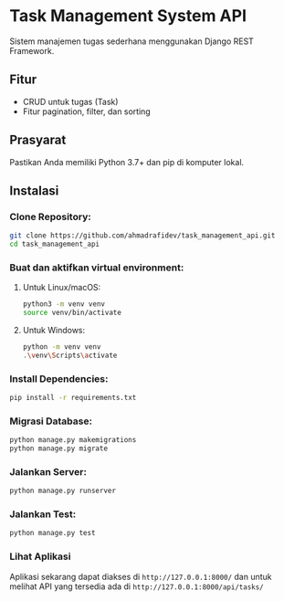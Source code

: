 # Task Management System API

Sistem manajemen tugas sederhana menggunakan Django REST Framework.

## Fitur

- CRUD untuk tugas (Task)
- Fitur pagination, filter, dan sorting

## Prasyarat

Pastikan Anda memiliki Python 3.7+ dan pip di komputer lokal.

## Instalasi

### Clone Repository:  

   ```bash
   git clone https://github.com/ahmadrafidev/task_management_api.git 
   cd task_management_api
   ```

### Buat dan aktifkan virtual environment:  

1. Untuk Linux/macOS:  
   
   ```bash
   python3 -m venv venv
   source venv/bin/activate
   ```
   
2. Untuk Windows:

   ```bash
   python -m venv venv
   .\venv\Scripts\activate
   ```

### Install Dependencies:

   ```bash
   pip install -r requirements.txt
   ```

### Migrasi Database:  

   ```bash
   python manage.py makemigrations 
   python manage.py migrate
   ```

### Jalankan Server:  

   ```bash
   python manage.py runserver
   ```

### Jalankan Test:  

   ```bash
   python manage.py test
   ```

### Lihat Aplikasi

Aplikasi sekarang dapat diakses di `http://127.0.0.1:8000/` dan untuk melihat API yang tersedia ada di `http://127.0.0.1:8000/api/tasks/`

